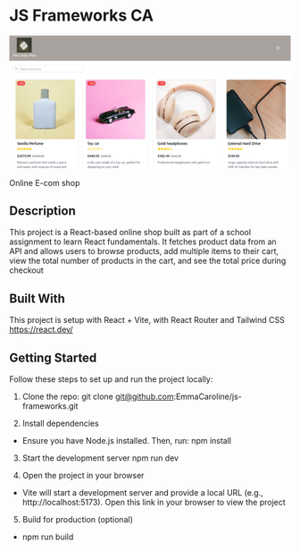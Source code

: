 # JS Frameworks CA

![Screenshot of the app](src/assets/screenshot_loopyshop.png)

Online E-com shop

## Description

This project is a React-based online shop built as part of a school assignment to learn React fundamentals. It fetches product data from an API and allows users to browse products, add multiple items to their cart, view the total number of products in the cart, and see the total price during checkout

## Built With

This project is setup with React + Vite, with React Router and Tailwind CSS
https://react.dev/

## Getting Started

Follow these steps to set up and run the project locally:

1. Clone the repo:
   git clone git@github.com:EmmaCaroline/js-frameworks.git

2. Install dependencies

- Ensure you have Node.js installed. Then, run:
  npm install

3. Start the development server
   npm run dev

4. Open the project in your browser

- Vite will start a development server and provide a local URL (e.g., http://localhost:5173). Open this link in your browser to view the project

5. Build for production (optional)

- npm run build
